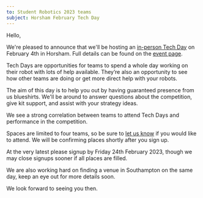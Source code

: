 ```yaml
---
to: Student Robotics 2023 teams
subject: Horsham February Tech Day
---
```


Hello,

We're pleased to announce that we'll be hosting an [in-person Tech Day][event]
on February 4th in Horsham. Full details can be found on the [event page][event].

Tech Days are opportunities for teams to spend a whole day working on their
robot with lots of help available. They’re also an opportunity to see how other
teams are doing or get more direct help with your robots.

The aim of this day is to help you out by having guaranteed presence from us
blueshirts. We'll be around to answer questions about the competition, give kit
support, and assist with your strategy ideas.

We see a strong correlation between teams to attend Tech Days and performance in
the competition.

Spaces are limited to four teams, so be sure to [let us know][tech-day-signup] if
you would like to attend. We will be confirming places shortly after you sign up.

At the very latest please signup by Friday 24th February 2023, though we may
close signups sooner if all places are filled.

We are also working hard on finding a venue in Southampton on the same day, keep
an eye out for more details soon.

We look forward to seeing you then.

[event]: https://studentrobotics.org/events/sr2023/horsham-tech-day-february/
[tech-day-signup]: https://forms.gle/xqUxJ6GFqbJfeJdZ9
